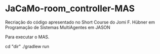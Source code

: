 # JaCaMo-room_controller-MAS
Recriação do código apresentado no Short Course do Jomi F. Hübner em Programação de Sistemas MultiAgentes em JASON

Para executar o MAS.

cd "dir"
  ./gradlew run
